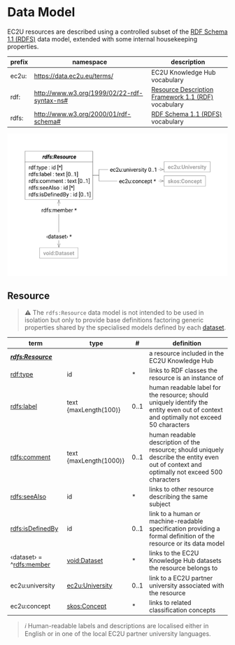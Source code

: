 # Data Model

EC2U resources are described using a controlled subset
of the [RDF Schema 1.1 (RDFS)](https://www.w3.org/TR/rdf11-schema/) data model, extended with some internal
housekeeping properties.

| prefix | namespace                                   | description                                                                                                    |
|--------|---------------------------------------------|----------------------------------------------------------------------------------------------------------------|
| ec2u:  | https://data.ec2u.eu/terms/                 | EC2U Knowledge Hub vocabulary                                                                                  |
| rdf:   | http://www.w3.org/1999/02/22-rdf-syntax-ns# | [Resource Description Framework 1.1 (RDF)](https://www.w3.org/TR/2014/REC-rdf11-concepts-20140225/) vocabulary |
| rdfs:  | http://www.w3.org/2000/01/rdf-schema#       | [RDF Schema 1.1 (RDFS)](https://www.w3.org/TR/rdf11-schema/) vocabulary                                        |

![resource data model](index/resources.svg#75)

## Resource

> **⚠️** The `rdfs:Resource` data model is not intended to be used in isolation but only to provide base
> definitions factoring generic properties shared by the specialised models defined by each [dataset](./index.md).

| term                                                                    | type                                | #    | definition                                                                                                                                  |
|-------------------------------------------------------------------------|-------------------------------------|------|---------------------------------------------------------------------------------------------------------------------------------------------|
| ***[rdfs:Resource](https://www.w3.org/TR/rdf-schema/#ch_resource)***    |                                     |      | a resource included in the EC2U Knowledge Hub                                                                                               |
| [rdf:type](https://www.w3.org/TR/rdf-schema/#ch_type)                   | id                                  | *    | links to RDF classes the resource is an instance of                                                                                         |
| [rdfs:label](https://www.w3.org/TR/rdf-schema/#ch_label)                | text {maxLength(100)}               | 0..1 | human readable label for the resource; should uniquely identify the entity even out of context and optimally not exceed 50 characters       |
| [rdfs:comment](https://www.w3.org/TR/rdf-schema/#ch_comment)            | text {maxLength(1000)}              | 0..1 | human readable description of the resource; should uniquely describe the entity even out of context and optimally not exceed 500 characters |
| [rdfs:seeAlso](https://www.w3.org/TR/rdf-schema/#ch_seealso)            | id                                  | *    | links to other resource describing the same subject                                                                                         |
| [rdfs:isDefinedBy](https://www.w3.org/TR/rdf-schema/#ch_isdefinedby)    | id                                  | 0..1 | link to a human or machine-readable specification providing a formal definition of the resource or its data model                           |
| ‹dataset› = ^[rdfs:member](https://www.w3.org/TR/rdf-schema/#ch_member) | [void:Dataset](./index.md)          | *    | links to the EC2U Knowledge Hub datasets the resource belongs to                                                                            |
| ec2u:university                                                         | [ec2u:University](universities.md)  | 0..1 | link to a EC2U partner university associated with the resource                                                                              |
| ec2u:concept                                                            | [skos:Concept](concepts.md#concept) | *    | links to related classification concepts                                                                                                    |

> *ℹ️*  Human-readable labels and descriptions are localised either in English or in one of the local EC2U partner
> university languages.
